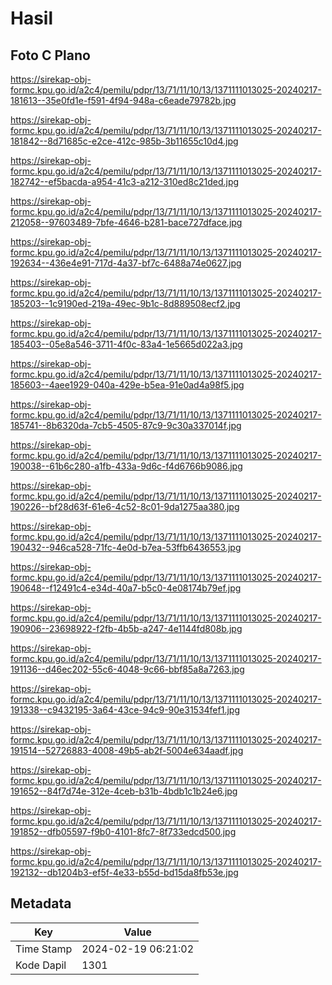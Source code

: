 # Hasil

## Foto C Plano

https://sirekap-obj-formc.kpu.go.id/a2c4/pemilu/pdpr/13/71/11/10/13/1371111013025-20240217-181613--35e0fd1e-f591-4f94-948a-c6eade79782b.jpg

https://sirekap-obj-formc.kpu.go.id/a2c4/pemilu/pdpr/13/71/11/10/13/1371111013025-20240217-181842--8d71685c-e2ce-412c-985b-3b11655c10d4.jpg

https://sirekap-obj-formc.kpu.go.id/a2c4/pemilu/pdpr/13/71/11/10/13/1371111013025-20240217-182742--ef5bacda-a954-41c3-a212-310ed8c21ded.jpg

https://sirekap-obj-formc.kpu.go.id/a2c4/pemilu/pdpr/13/71/11/10/13/1371111013025-20240217-212058--97603489-7bfe-4646-b281-bace727dface.jpg

https://sirekap-obj-formc.kpu.go.id/a2c4/pemilu/pdpr/13/71/11/10/13/1371111013025-20240217-192634--436e4e91-717d-4a37-bf7c-6488a74e0627.jpg

https://sirekap-obj-formc.kpu.go.id/a2c4/pemilu/pdpr/13/71/11/10/13/1371111013025-20240217-185203--1c9190ed-219a-49ec-9b1c-8d889508ecf2.jpg

https://sirekap-obj-formc.kpu.go.id/a2c4/pemilu/pdpr/13/71/11/10/13/1371111013025-20240217-185403--05e8a546-3711-4f0c-83a4-1e5665d022a3.jpg

https://sirekap-obj-formc.kpu.go.id/a2c4/pemilu/pdpr/13/71/11/10/13/1371111013025-20240217-185603--4aee1929-040a-429e-b5ea-91e0ad4a98f5.jpg

https://sirekap-obj-formc.kpu.go.id/a2c4/pemilu/pdpr/13/71/11/10/13/1371111013025-20240217-185741--8b6320da-7cb5-4505-87c9-9c30a337014f.jpg

https://sirekap-obj-formc.kpu.go.id/a2c4/pemilu/pdpr/13/71/11/10/13/1371111013025-20240217-190038--61b6c280-a1fb-433a-9d6c-f4d6766b9086.jpg

https://sirekap-obj-formc.kpu.go.id/a2c4/pemilu/pdpr/13/71/11/10/13/1371111013025-20240217-190226--bf28d63f-61e6-4c52-8c01-9da1275aa380.jpg

https://sirekap-obj-formc.kpu.go.id/a2c4/pemilu/pdpr/13/71/11/10/13/1371111013025-20240217-190432--946ca528-71fc-4e0d-b7ea-53ffb6436553.jpg

https://sirekap-obj-formc.kpu.go.id/a2c4/pemilu/pdpr/13/71/11/10/13/1371111013025-20240217-190648--f12491c4-e34d-40a7-b5c0-4e08174b79ef.jpg

https://sirekap-obj-formc.kpu.go.id/a2c4/pemilu/pdpr/13/71/11/10/13/1371111013025-20240217-190906--23698922-f2fb-4b5b-a247-4e1144fd808b.jpg

https://sirekap-obj-formc.kpu.go.id/a2c4/pemilu/pdpr/13/71/11/10/13/1371111013025-20240217-191136--d46ec202-55c6-4048-9c66-bbf85a8a7263.jpg

https://sirekap-obj-formc.kpu.go.id/a2c4/pemilu/pdpr/13/71/11/10/13/1371111013025-20240217-191338--c9432195-3a64-43ce-94c9-90e31534fef1.jpg

https://sirekap-obj-formc.kpu.go.id/a2c4/pemilu/pdpr/13/71/11/10/13/1371111013025-20240217-191514--52726883-4008-49b5-ab2f-5004e634aadf.jpg

https://sirekap-obj-formc.kpu.go.id/a2c4/pemilu/pdpr/13/71/11/10/13/1371111013025-20240217-191652--84f7d74e-312e-4ceb-b31b-4bdb1c1b24e6.jpg

https://sirekap-obj-formc.kpu.go.id/a2c4/pemilu/pdpr/13/71/11/10/13/1371111013025-20240217-191852--dfb05597-f9b0-4101-8fc7-8f733edcd500.jpg

https://sirekap-obj-formc.kpu.go.id/a2c4/pemilu/pdpr/13/71/11/10/13/1371111013025-20240217-192132--db1204b3-ef5f-4e33-b55d-bd15da8fb53e.jpg


## Metadata

| Key        | Value               |
| ---------- | ------------------- |
| Time Stamp | 2024-02-19 06:21:02 |
| Kode Dapil | 1301                |




